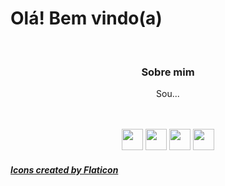 <h1> Olá! Bem vindo(a) </h1>
<br>
<div align="center"> 
  <h3> Sobre mim </h3>
  <p> Sou... </p>
</div>
<br>



  <br>
<div align="center">
  <img height="34em" src="https://user-images.githubusercontent.com/100436812/197931492-1172cf92-7c56-4769-a5ae-704c5c938702.png">
    <img height="34em" src="https://user-images.githubusercontent.com/100436812/197931258-82cc57be-6520-4b49-b924-0bd06dd7e7e5.png">
    <img height="34em" src="https://user-images.githubusercontent.com/100436812/197930261-51539a12-ce69-4843-8a20-20e9faab694c.png">
  <img height="34em" src="https://user-images.githubusercontent.com/100436812/197930657-36276c3c-64f3-469c-ad45-7ec379846c84.png">
</div>




<h5> <a href="https://www.flaticon.com" title="Icons"> Icons created by Flaticon </a> </h5>
